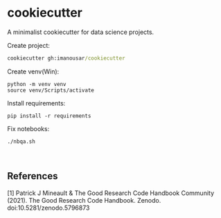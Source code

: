 # cookiecutter

A minimalist cookiecutter for data science projects.
<br>

Create project:

```cmd
cookiecutter gh:imanousar/cookiecutter
```

Create venv(Win):

```
python -m venv venv
source venv/Scripts/activate
```

Install requirements:

```
pip install -r requirements
```

Fix notebooks:

```
./nbqa.sh
```

<br>

## References

<a id="1">[1]</a>
Patrick J Mineault & The Good Research Code Handbook Community (2021). The Good Research Code Handbook. Zenodo. doi:10.5281/zenodo.5796873
